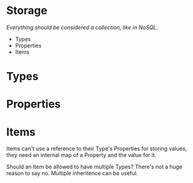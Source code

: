 # Storage
*Everything should be considered a collection, like in NoSQL.*
* Types
* Properties
* Items


# Types


# Properties


# Items
Items can't use a reference to their Type's Properties for storing values, they need an internal map of a Property and the value for it.

Should an Item be allowed to have multiple Types? There's not a huge reason to say no. Multiple inheritence can be useful.